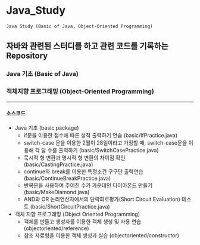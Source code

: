 # Java_Study

`Java Study (Basic of Java, Object-Oriented Programming)`

## 자바와 관련된 스터디를 하고 관련 코드를 기록하는 Repository

### Java 기초 (Basic of Java)

### 객체지향 프로그래밍 (Object-Oriented Programming)

---

#### 소스코드

- Java 기초 (basic package)
  - if문을 이용한 점수에 따른 성적 출력하기 연습 (basic/IfPractice.java)
  - switch-case 문을 이용한 2월이 28일이라고 가정할 때, switch-case문을 이용해 각 달 수를 출력하기 (basic/SwitchCasePractice.java)
  - 묵시적 형 변환과 명시적 형 변환의 차이점 확인 (basic/CastingPractice.java)
  - continue와 break를 이용한 특정조건 구구단 출력연습 (basic/ContinueBreakPractice.java)
  - 반복문을 사용하여 주어진 수가 가운데인 다이아몬드 만들기 (basic/MakeDiamond.java)
  - AND와 OR 논리연산자에서의 단락회로평가(Short Circuit Evaluation) 테스트 (basic/ShortCircuitPractice.java)
    <br>
- 객체 지향 프로그래밍 (Object Oriented Programming)
  - 객체를 만들고 생성자를 이용한 객체 생성 및 사용 연습 (objectoriented/reference)
  - 참조 자료형을 이용한 객체 생성과 실습 (objectoriented/constructor)
